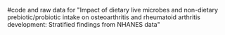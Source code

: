 #code and raw data for "Impact of dietary live microbes and non-dietary prebiotic/probiotic intake on osteoarthritis and rheumatoid arthritis development: Stratified findings from NHANES data"
